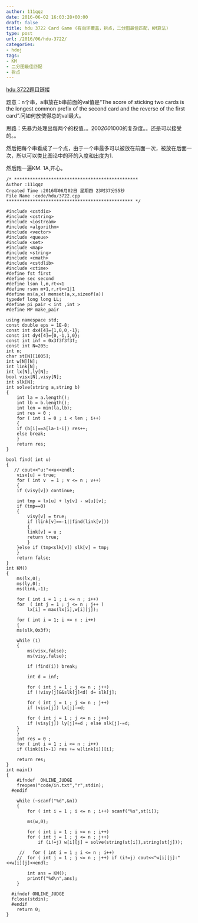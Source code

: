 ```yaml
---
author: 111qqz
date: 2016-06-02 16:03:28+00:00
draft: false
title: hdu 3722 Card Game (有向环覆盖，拆点，二分图最佳匹配，KM算法)
type: post
url: /2016/06/hdu-3722/
categories:
- hdoj
tags:
- KM
- 二分图最佳匹配
- 拆点
---
```


[hdu 3722题目链接](http://acm.hdu.edu.cn/showproblem.php?pid=3722)

题意：n个串，a串放在b串前面的val值是“The score of sticking two cards is the longest common prefix of the second card and the reverse of the first card”.问如何放使得总的val最大。

思路：先暴力处理出每两个的权值。。200*200*1000的复杂度。。还是可以接受的。。

然后把每个串看成了一个点，由于一个串最多可以被放在前面一次，被放在后面一次，所以可以类比图论中的环的入度和出度为1.

然后跑一遍KM. 1A,开心。


 

    
    /* ***********************************************
    Author :111qqz
    Created Time :2016年06月02日 星期四 23时37分55秒
    File Name :code/hdu/3722.cpp
    ************************************************ */
    
    #include <cstdio>
    #include <cstring>
    #include <iostream>
    #include <algorithm>
    #include <vector>
    #include <queue>
    #include <set>
    #include <map>
    #include <string>
    #include <cmath>
    #include <cstdlib>
    #include <ctime>
    #define fst first
    #define sec second
    #define lson l,m,rt<<1
    #define rson m+1,r,rt<<1|1
    #define ms(a,x) memset(a,x,sizeof(a))
    typedef long long LL;
    #define pi pair < int ,int >
    #define MP make_pair
    
    using namespace std;
    const double eps = 1E-8;
    const int dx4[4]={1,0,0,-1};
    const int dy4[4]={0,-1,1,0};
    const int inf = 0x3f3f3f3f;
    const int N=205;
    int n;
    char st[N][1005];
    int w[N][N];
    int link[N];
    int lx[N],ly[N];
    bool visx[N],visy[N];
    int slk[N];
    int solve(string a,string b)
    {
        int la = a.length();
        int lb = b.length();
        int len = min(la,lb);
        int res = 0 ;
        for ( int i = 0 ; i < len ; i++)
        {
    	if (b[i]==a[la-1-i]) res++;
    	else break;
        }
        return res;
    }
    
    bool find( int u)
    {
       // cout<<"u:"<<u<<endl;
        visx[u] = true;
        for ( int v  = 1 ; v <= n ; v++)
        {
    	if (visy[v]) continue;
    
    	int tmp = lx[u] + ly[v] - w[u][v];
    	if (tmp==0)
    	{
    	    visy[v] = true;
    	    if (link[v]==-1||find(link[v]))
    	    {
    		link[v] = u ;
    		return true;
    	    }	
    	}else if (tmp<slk[v]) slk[v] = tmp;
        }
        return false;
    }
    int KM()
    {
        ms(lx,0);
        ms(ly,0);
        ms(link,-1);
    
        for ( int i = 1 ; i <= n ; i++)
    	for  ( int j = 1 ; j <= n ; j++ )
    	    lx[i] = max(lx[i],w[i][j]);
    
        for ( int i = 1; i <= n ; i++)
        {
    	ms(slk,0x3f);
    
    	while (1)
    	{
    	    ms(visx,false);
    	    ms(visy,false);
    
    	    if (find(i)) break;
    
    	    int d = inf;
    
    	    for ( int j = 1 ; j <= n ; j++)
    		if (!visy[j]&&slk[j]<d) d= slk[j];
    
    	    for ( int j = 1 ; j <= n ; j++)
    		if (visx[j]) lx[j]-=d;
    
    	    for ( int j = 1 ; j <= n ; j++)
    		if (visy[j]) ly[j]+=d ; else slk[j]-=d;
    	}
        }
        int res = 0 ;
        for ( int i = 1 ; i <= n ; i++)
    	if (link[i]>-1) res += w[link[i]][i];
    
        return res;
    }
    int main()
    {
    	#ifndef  ONLINE_JUDGE 
    	freopen("code/in.txt","r",stdin);
      #endif
    
    	while (~scanf("%d",&n))
    	{
    	    for ( int i = 1 ; i <= n ; i++) scanf("%s",st[i]);
    	    
    	    ms(w,0);
    
    	    for ( int i = 1 ; i <= n ; i++)
    		for ( int j = 1 ; j <= n ; j++)
    		    if (i!=j) w[i][j] = solve(string(st[i]),string(st[j]));
    
    	 //   for ( int i = 1 ; i <= n ; i++)
    	//	for ( int j = 1 ; j <= n ; j++) if (i!=j) cout<<"w[i][j]:"<<w[i][j]<<endl;
    		
    	    int ans = KM();
    	    printf("%d\n",ans);
    	}
    
      #ifndef ONLINE_JUDGE  
      fclose(stdin);
      #endif
        return 0;
    }
    




